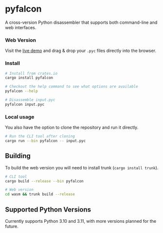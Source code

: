 # pyfalcon

A cross-version Python disassembler that supports both command-line and web interfaces.

### Web Version

Visit the [live demo](https://pyfalcon.svenskithesource.be) and drag & drop your `.pyc` files directly into the browser.

### Install
```bash
# Install from crates.io
cargo install pyfalcon

# Checkout the help command to see what options are available
pyfalcon --help

# Disassemble input.pyc
pyfalcon input.pyc
```

### Local usage
You also have the option to clone the repository and run it directly.

```bash
# Run the CLI tool after cloning
cargo run --bin pyfalcon -- input.pyc
```

## Building

To build the web version you will need to install trunk (`cargo install trunk`).

```bash
# CLI tool
cargo build --release --bin pyfalcon

# Web version
cd wasm && trunk build --release
```

## Supported Python Versions

Currently supports Python 3.10 and 3.11, with more versions planned for the future.
